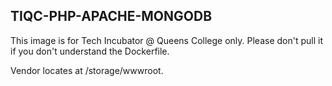 ## TIQC-PHP-APACHE-MONGODB
This image is for Tech Incubator @ Queens College only. Please don't pull it if you don't understand the Dockerfile.

Vendor locates at /storage/wwwroot.

